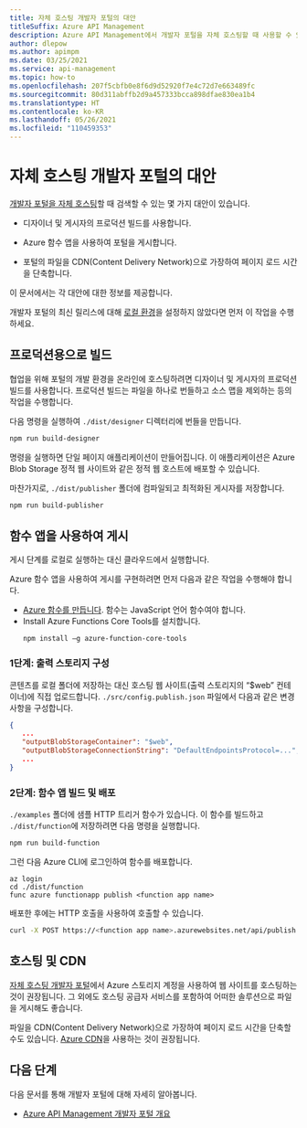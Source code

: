 ```yaml
---
title: 자체 호스팅 개발자 포털의 대안
titleSuffix: Azure API Management
description: Azure API Management에서 개발자 포털을 자체 호스팅할 때 사용할 수 있는 대안에 대해 알아봅니다.
author: dlepow
ms.author: apimpm
ms.date: 03/25/2021
ms.service: api-management
ms.topic: how-to
ms.openlocfilehash: 207f5cbfb0e8f6d9d52920f7e4c72d7e663489fc
ms.sourcegitcommit: 80d311abffb2d9a457333bcca898dfae830ea1b4
ms.translationtype: HT
ms.contentlocale: ko-KR
ms.lasthandoff: 05/26/2021
ms.locfileid: "110459353"
---
```

# <a name="alternative-approaches-to-self-host-developer-portal"></a>자체 호스팅 개발자 포털의 대안

[개발자 포털을 자체 호스팅](developer-portal-self-host.md)할 때 검색할 수 있는 몇 가지 대안이 있습니다.

* 디자이너 및 게시자의 프로덕션 빌드를 사용합니다.

* Azure 함수 앱을 사용하여 포털을 게시합니다.

* 포털의 파일을 CDN(Content Delivery Network)으로 가장하여 페이지 로드 시간을 단축합니다.

이 문서에서는 각 대안에 대한 정보를 제공합니다. 

개발자 포털의 최신 릴리스에 대해 [로컬 환경](developer-portal-self-host.md#step-1-set-up-local-environment)을 설정하지 않았다면 먼저 이 작업을 수행하세요.

## <a name="build-for-production"></a>프로덕션용으로 빌드

협업을 위해 포털의 개발 환경을 온라인에 호스팅하려면 디자이너 및 게시자의 프로덕션 빌드를 사용합니다. 프로덕션 빌드는 파일을 하나로 번들하고 소스 맵을 제외하는 등의 작업을 수행합니다.

다음 명령을 실행하여 `./dist/designer` 디렉터리에 번들을 만듭니다.

```sh
npm run build-designer
```

명령을 실행하면 단일 페이지 애플리케이션이 만들어집니다. 이 애플리케이션은 Azure Blob Storage 정적 웹 사이트와 같은 정적 웹 호스트에 배포할 수 있습니다.

마찬가지로, `./dist/publisher` 폴더에 컴파일되고 최적화된 게시자를 저장합니다.

```sh
npm run build-publisher
```

## <a name="use-function-app-to-publish-the-portal"></a>함수 앱을 사용하여 게시

게시 단계를 로컬로 실행하는 대신 클라우드에서 실행합니다.

Azure 함수 앱을 사용하여 게시를 구현하려면 먼저 다음과 같은 작업을 수행해야 합니다.

- [Azure 함수를 만듭니다](../azure-functions/functions-get-started.md). 함수는 JavaScript 언어 함수여야 합니다.
- Install Azure Functions Core Tools를 설치합니다.
    ```console
    npm install –g azure-function-core-tools
    ```

### <a name="step-1-configure-output-storage"></a>1단계: 출력 스토리지 구성

콘텐츠를 로컬 폴더에 저장하는 대신 호스팅 웹 사이트(출력 스토리지의 “$web” 컨테이너)에 직접 업로드합니다. `./src/config.publish.json` 파일에서 다음과 같은 변경 사항을 구성합니다.

```json
{
   ...
   "outputBlobStorageContainer": "$web",
   "outputBlobStorageConnectionString": "DefaultEndpointsProtocol=...",
   ...
}
```

### <a name="step-2-build-and-deploy-the-function-app"></a>2단계: 함수 앱 빌드 및 배포

`./examples` 폴더에 샘플 HTTP 트리거 함수가 있습니다. 이 함수를 빌드하고 `./dist/function`에 저장하려면 다음 명령을 실행합니다.

```sh
npm run build-function
```

그런 다음 Azure CLI에 로그인하여 함수를 배포합니다.

```azurecli
az login
cd ./dist/function
func azure functionapp publish <function app name>
```

배포한 후에는 HTTP 호출을 사용하여 호출할 수 있습니다.

```sh
curl -X POST https://<function app name>.azurewebsites.net/api/publish
```

## <a name="hosting-and-cdn"></a>호스팅 및 CDN

[자체 호스팅 개발자 포털](developer-portal-self-host.md)에서 Azure 스토리지 계정을 사용하여 웹 사이트를 호스팅하는 것이 권장됩니다. 그 외에도 호스팅 공급자 서비스를 포함하여 어떠한 솔루션으로 파일을 게시해도 좋습니다.

파일을 CDN(Content Delivery Network)으로 가장하여 페이지 로드 시간을 단축할 수도 있습니다. [Azure CDN](https://azure.microsoft.com/services/cdn/)을 사용하는 것이 권장됩니다.

## <a name="next-steps"></a>다음 단계

다음 문서를 통해 개발자 포털에 대해 자세히 알아봅니다.

- [Azure API Management 개발자 포털 개요](api-management-howto-developer-portal.md)
